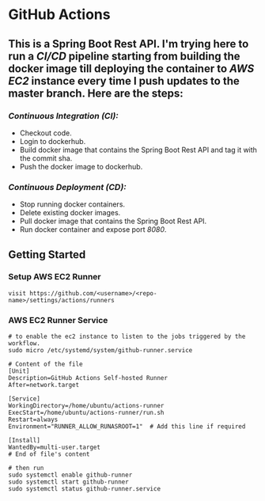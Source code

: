 # GitHub Actions

## This is a Spring Boot Rest API. I'm trying here to run a _CI/CD_ pipeline starting from building the docker image till deploying the container to _AWS EC2_ instance every time I push updates to the master branch. Here are the steps:
### _Continuous Integration (CI):_
- Checkout code.
- Login to dockerhub.
- Build docker image that contains the Spring Boot Rest API and tag it with the commit sha.
- Push the docker image to dockerhub.
### _Continuous Deployment (CD):_
- Stop running docker containers.
- Delete existing docker images.
- Pull docker image that contains the Spring Boot Rest API.
- Run docker container and expose port _8080_.


## Getting Started
### Setup AWS EC2 Runner
```text
visit https://github.com/<username>/<repo-name>/settings/actions/runners
```

### AWS EC2 Runner Service
```shell
# to enable the ec2 instance to listen to the jobs triggered by the workflow.
sudo micro /etc/systemd/system/github-runner.service

# Content of the file
[Unit]
Description=GitHub Actions Self-hosted Runner
After=network.target

[Service]
WorkingDirectory=/home/ubuntu/actions-runner
ExecStart=/home/ubuntu/actions-runner/run.sh
Restart=always
Environment="RUNNER_ALLOW_RUNASROOT=1"  # Add this line if required

[Install]
WantedBy=multi-user.target
# End of file's content

# then run
sudo systemctl enable github-runner
sudo systemctl start github-runner
sudo systemctl status github-runner.service
```
